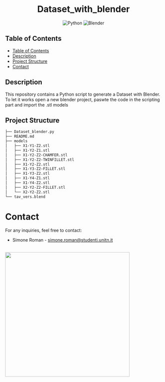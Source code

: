 
<div align="center">
  <h1 style="border-bottom: none;">Dataset_with_blender</h1>
  <img src="https://img.shields.io/badge/python-3670A0?style=flat&logo=python&logoColor=ffdd54" alt="Python"/>
  <img src="https://img.shields.io/badge/Blender-F5792A?style=flat&logo=blender&logoColor=white" alt="Blender"/>

</div>

## Table of Contents

- [Table of Contents](#table-of-contents)
- [Description](#description)
- [Project Structure](#project-structure)
- [Contact](#contact)

## Description
This repository contains a Python script to generate a Dataset with Blender. 
To let it works open a new blender project, paswte the code in the scripting part and import the .stl models

## Project Structure
```bash
├── Dataset_blender.py
├── README.md
├── models
│   ├── X1-Y1-Z2.stl
│   ├── X1-Y2-Z1.stl
│   ├── X1-Y2-Z2-CHAMFER.stl
│   ├── X1-Y2-Z2-TWINFILLET.stl
│   ├── X1-Y2-Z2.stl
│   ├── X1-Y3-Z2-FILLET.stl
│   ├── X1-Y3-Z2.stl
│   ├── X1-Y4-Z1.stl
│   ├── X1-Y4-Z2.stl
│   ├── X2-Y2-Z2-FILLET.stl
│   └── X2-Y2-Z2.stl
└── tav_vers.blend
```
# Contact
For any inquiries, feel free to contact:

- Simone Roman - [simone.roman@studenti.unitn.it](mailto:simone.roman@studenti.unitn.it)

<br>

<div>
    <a href="https://www.unitn.it/">
        <img src="https://ing-gest.disi.unitn.it/wp-content/uploads/2022/11/marchio_disi_bianco_vert_eng-1024x295.png" width="400px">
    </a>
</div>

